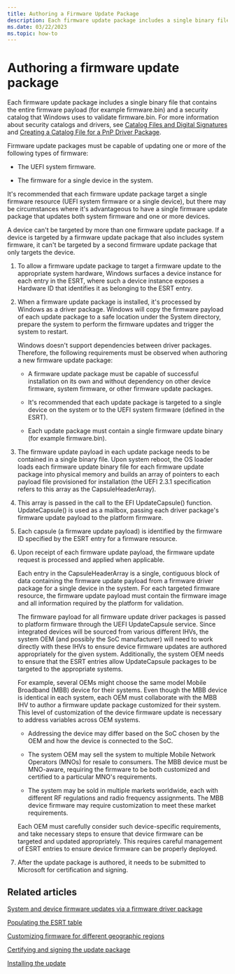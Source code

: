 ```yaml
---
title: Authoring a Firmware Update Package
description: Each firmware update package includes a single binary file that contains the entire firmware payload (for example firmware.bin) and a security catalog that Windows uses to validate firmware.bin.
ms.date: 03/22/2023
ms.topic: how-to
---
```


# Authoring a firmware update package

Each firmware update package includes a single binary file that contains the entire firmware payload (for example firmware.bin) and a security catalog that Windows uses to validate firmware.bin. For more information about security catalogs and drivers, see [Catalog Files and Digital Signatures](../install/catalog-files.md) and [Creating a Catalog File for a PnP Driver Package](../install/creating-a-catalog-file-for-a-pnp-driver-package.md).

Firmware update packages must be capable of updating one or more of the following types of firmware:

- The UEFI system firmware.

- The firmware for a single device in the system.

It's recommended that each firmware update package target a single firmware resource (UEFI system firmware or a single device), but there may be circumstances where it's advantageous to have a single firmware update package that updates both system firmware and one or more devices.

A device can't be targeted by more than one firmware update package. If a device is targeted by a firmware update package that also includes system firmware, it can't be targeted by a second firmware update package that only targets the device.

1. To allow a firmware update package to target a firmware update to the appropriate system hardware, Windows surfaces a device instance for each entry in the ESRT, where such a device instance exposes a Hardware ID that identifies it as belonging to the ESRT entry.

1. When a firmware update package is installed, it's processed by Windows as a driver package. Windows will copy the firmware payload of each update package to a safe location under the System directory, prepare the system to perform the firmware updates and trigger the system to restart.

    Windows doesn't support dependencies between driver packages. Therefore, the following requirements must be observed when authoring a new firmware update package:

    - A firmware update package must be capable of successful installation on its own and without dependency on other device firmware, system firmware, or other firmware update packages.

    - It's recommended that each update package is targeted to a single device on the system or to the UEFI system firmware (defined in the ESRT).

    - Each update package must contain a single firmware update binary (for example firmware.bin).

1. The firmware update payload in each update package needs to be contained in a single binary file. Upon system reboot, the OS loader loads each firmware update binary file for each firmware update package into physical memory and builds an array of pointers to each payload file provisioned for installation (the UEFI 2.3.1 specification refers to this array as the CapsuleHeaderArray).

1. This array is passed in the call to the EFI UpdateCapsule() function. UpdateCapsule() is used as a mailbox, passing each driver package's firmware update payload to the platform firmware.

1. Each capsule (a firmware update payload) is identified by the firmware ID specified by the ESRT entry for a firmware resource.

1. Upon receipt of each firmware update payload, the firmware update request is processed and applied when applicable.

    Each entry in the CapsuleHeaderArray is a single, contiguous block of data containing the firmware update payload from a firmware driver package for a single device in the system. For each targeted firmware resource, the firmware update payload must contain the firmware image and all information required by the platform for validation.

    The firmware payload for all firmware update driver packages is passed to platform firmware through the UEFI UpdateCapsule service. Since integrated devices will be sourced from various different IHVs, the system OEM (and possibly the SoC manufacturer) will need to work directly with these IHVs to ensure device firmware updates are authored appropriately for the given system. Additionally, the system OEM needs to ensure that the ESRT entries allow UpdateCapsule packages to be targeted to the appropriate systems.

    For example, several OEMs might choose the same model Mobile Broadband (MBB) device for their systems. Even though the MBB device is identical in each system, each OEM must collaborate with the MBB IHV to author a firmware update package customized for their system. This level of customization of the device firmware update is necessary to address variables across OEM systems.

    - Addressing the device may differ based on the SoC chosen by the OEM and how the device is connected to the SoC.

    - The system OEM may sell the system to multiple Mobile Network Operators (MNOs) for resale to consumers. The MBB device must be MNO-aware, requiring the firmware to be both customized and certified to a particular MNO's requirements.

    - The system may be sold in multiple markets worldwide, each with different RF regulations and radio frequency assignments. The MBB device firmware may require customization to meet these market requirements.

    Each OEM must carefully consider such device-specific requirements, and take necessary steps to ensure that device firmware can be targeted and updated appropriately. This requires careful management of ESRT entries to ensure device firmware can be properly deployed.

1. After the update package is authored, it needs to be submitted to Microsoft for certification and signing.

## Related articles

[System and device firmware updates via a firmware driver package](system-and-device-firmware-updates-via-a-firmware-driver-package.md)  

[Populating the ESRT table](populating-the-esrt-table.md)  

[Customizing firmware for different geographic regions](customizing-firmware-for-different-geographic-regions.md)  

[Certifying and signing the update package](certifying-and-signing-the-update-package.md)  

[Installing the update](installing-the-update.md)
